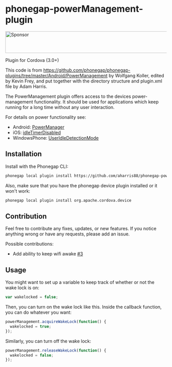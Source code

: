 # phonegap-powerManagement-plugin

<a href="https://app.codesponsor.io/link/3owRGftAkghuGdjHaa955zEJ/agarrharr/phonegap-powerManagement-plugin" rel="nofollow"><img src="https://app.codesponsor.io/embed/3owRGftAkghuGdjHaa955zEJ/agarrharr/phonegap-powerManagement-plugin.svg" style="width: 888px; height: 68px;" alt="Sponsor" /></a>

Plugin for Cordova (3.0+)

This code is from https://github.com/phonegap/phonegap-plugins/tree/master/Android/PowerManagement by Wolfgang Koller, edited by Kevin Frey, and put together with the directory structure and plugin.xml file by Adam Harris.

The PowerManagement plugin offers access to the devices power-management functionality.
It should be used for applications which keep running for a long time without any user interaction.

For details on power functionality see:

* Android: [PowerManager](http://developer.android.com/reference/android/os/PowerManager.html)
* iOS: [idleTimerDisabled](http://developer.apple.com/library/ios/documentation/UIKit/Reference/UIApplication_Class/Reference/Reference.html#//apple_ref/occ/instp/UIApplication/idleTimerDisabled)
* WindowsPhone: [UserIdleDetectionMode](http://msdn.microsoft.com/en-US/library/windowsphone/develop/microsoft.phone.shell.phoneapplicationservice.useridledetectionmode%28v=vs.105%29.aspx)

## Installation

Install with the Phonegap CLI:

```bash
phonegap local plugin install https://github.com/aharris88/phonegap-powerManagement-plugin.git
```

Also, make sure that you have the phonegap device plugin installed or it won't work:

```bash
phonegap local plugin install org.apache.cordova.device
```

## Contribution

Feel free to contribute any fixes, updates, or new features. If you notice anything wrong or have any requests, please add an issue.

Possible contributions:

* Add ability to keep wifi awake [#3](/../../issues/3)

## Usage

You might want to set up a variable to keep track of whether or not the wake lock is on:

```js
var wakelocked = false;
```

Then, you can turn on the wake lock like this. Inside the callback function, you can do whatever you want:

```js
powerManagement.acquireWakeLock(function() {
  wakelocked = true;
});
```

Similarly, you can turn off the wake lock:

```js
powerManagement.releaseWakeLock(function() {
  wakelocked = false;
});
```
